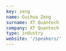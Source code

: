 ```yaml
---
key: zeng
name: Guihua Zeng
surname: XT Quantech
company: XT Quantech
type: industry
website: '/speakers/'
---
```

